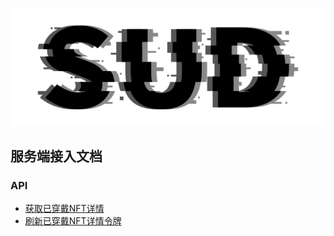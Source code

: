 #

![SUD](../../app/Resource/logo.png)

## 服务端接入文档

### API

- [获取已穿戴NFT详情](GetDetails.md)
- [刷新已穿戴NFT详情令牌](RefreshDetails.md)